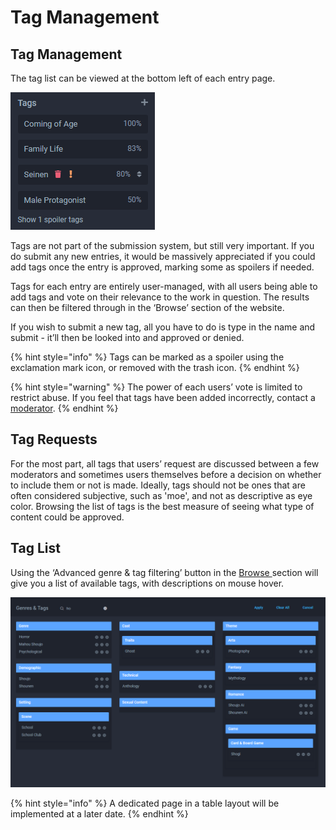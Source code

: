 # Tag Management

## Tag Management

The tag list can be viewed at the bottom left of each entry page.

![Example entry, with one hidden under a spoiler toggle.](../.gitbook/assets/tag_example.png)

Tags are not part of the submission system, but still very important. If you do submit any new entries, it would be massively appreciated if you could add tags once the entry is approved, marking some as spoilers if needed.

Tags for each entry are entirely user-managed, with all users being able to add tags and vote on their relevance to the work in question. The results can then be filtered through in the ‘Browse’ section of the website.

If you wish to submit a new tag, all you have to do is type in the name and submit - it’ll then be looked into and approved or denied.

{% hint style="info" %}
Tags can be marked as a spoiler using the exclamation mark icon, or removed with the trash icon.
{% endhint %}

{% hint style="warning" %}
The power of each users’ vote is limited to restrict abuse. If you feel that tags have been added incorrectly, contact a [moderator](../moderator/moderator-list.md).
{% endhint %}

## Tag Requests

For the most part, all tags that users’ request are discussed between a few moderators and sometimes users themselves before a decision on whether to include them or not is made. Ideally, tags should not be ones that are often considered subjective, such as 'moe', and not as descriptive as eye color. Browsing the list of tags is the best measure of seeing what type of content could be approved.

## Tag List

Using the ‘Advanced genre & tag filtering’ button in the [Browse ](https://anilist.co/search/anime)section will give you a list of available tags, with descriptions on mouse hover.

![A filtered view of the advanced genre &amp; tag panel](../.gitbook/assets/tag_advanced.png)

{% hint style="info" %}
A dedicated page in a table layout will be implemented at a later date.
{% endhint %}

